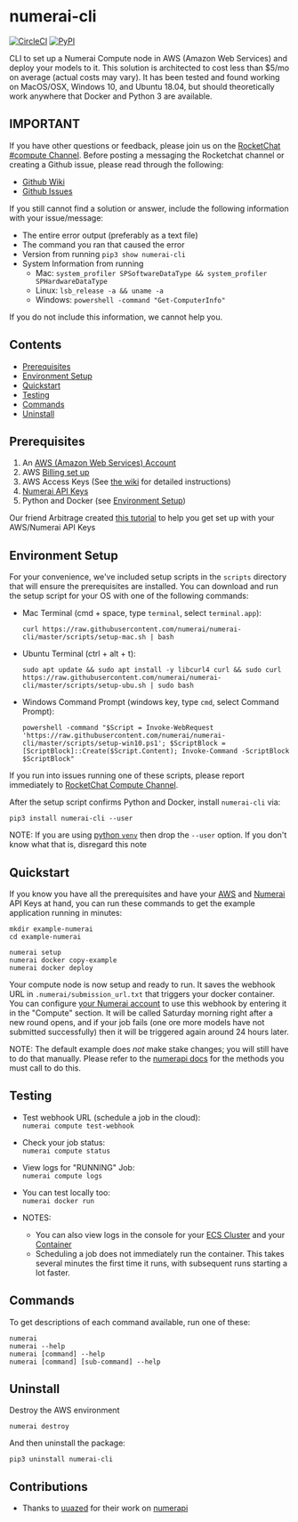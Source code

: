 # numerai-cli

[![CircleCI](https://circleci.com/gh/numerai/numerai-cli.svg?style=svg)](https://circleci.com/gh/numerai/numerai-cli)
[![PyPI](https://img.shields.io/pypi/v/numerai-cli.svg?color=brightgreen)](https://pypi.org/project/numerai-cli/)

CLI to set up a Numerai Compute node in AWS (Amazon Web Services) and deploy your models to it. 
This solution is architected to cost less than $5/mo on average (actual costs may vary).
It has been tested and found working on MacOS/OSX, Windows 10, and Ubuntu 18.04, 
but should theoretically work anywhere that Docker and Python 3 are available.

## IMPORTANT
If you have other questions or feedback, please join us on the 
[RocketChat #compute Channel](https://community.numer.ai/channel/compute).
Before posting a messaging the Rocketchat channel or creating a Github issue, please read through the following:
- [Github Wiki](https://github.com/numerai/numerai-cli/wiki)
- [Github Issues](https://github.com/numerai/numerai-cli/issues)

If you still cannot find a solution or answer, include the following information with your issue/message:

- The entire error output (preferably as a text file)
- The command you ran that caused the error
- Version from running `pip3 show numerai-cli`
- System Information from running
    - Mac: `system_profiler SPSoftwareDataType && system_profiler SPHardwareDataType`
    - Linux: `lsb_release -a && uname -a`
    - Windows: `powershell -command "Get-ComputerInfo"`
  
If you do not include this information, we cannot help you.


## Contents
- [Prerequisites](#prerequisites)
- [Environment Setup](#environment-setup)
- [Quickstart](#quickstart)
- [Testing](#testing)
- [Commands](#commands)
- [Uninstall](#uninstall)


## Prerequisites
1.  An [AWS (Amazon Web Services) Account](https://portal.aws.amazon.com/billing/signup)
2.  AWS [Billing set up](https://console.aws.amazon.com/billing/home?#/paymentmethods)
3.  AWS Access Keys (See [the wiki](https://github.com/numerai/numerai-cli/wiki/Prerequisites-Help) for detailed instructions)
4.  [Numerai API Keys](https://numer.ai/account)
5.  Python and Docker (see [Environment Setup](#environment-setup))

Our friend Arbitrage created [this tutorial](https://www.youtube.com/watch?v=YFgXMpQszpM&feature=youtu.be)
to help you get set up with your AWS/Numerai API Keys


## Environment Setup

For your convenience, we've included setup scripts in the `scripts` directory that will ensure the prerequisites are installed.
You can download and run the setup script for your OS with one of the following commands:

- Mac Terminal (cmd + space, type `terminal`, select `terminal.app`):
    ```
    curl https://raw.githubusercontent.com/numerai/numerai-cli/master/scripts/setup-mac.sh | bash
    ```

- Ubuntu Terminal (ctrl + alt + t):
    ```
    sudo apt update && sudo apt install -y libcurl4 curl && sudo curl https://raw.githubusercontent.com/numerai/numerai-cli/master/scripts/setup-ubu.sh | sudo bash
    ```

- Windows Command Prompt (windows key, type `cmd`, select Command Prompt):
    ```
    powershell -command "$Script = Invoke-WebRequest 'https://raw.githubusercontent.com/numerai/numerai-cli/master/scripts/setup-win10.ps1'; $ScriptBlock = [ScriptBlock]::Create($Script.Content); Invoke-Command -ScriptBlock $ScriptBlock"
    ```
If you run into issues running one of these scripts, please report immediately to [RocketChat Compute Channel](https://community.numer.ai/channel/compute).


After the setup script confirms Python and Docker, install `numerai-cli` via:
```
pip3 install numerai-cli --user
```
NOTE: If you are using [python `venv`](https://docs.python.org/3/library/venv.html) then drop the `--user` option. If you don't know what that is, disregard this note


## Quickstart

If you know you have all the prerequisites and have your [AWS](#aws) and [Numerai](#numerai-api-key) API Keys at hand,
you can run these commands to get the example application running in minutes:

```
mkdir example-numerai
cd example-numerai

numerai setup
numerai docker copy-example
numerai docker deploy
```

Your compute node is now setup and ready to run. It saves the webhook URL in `.numerai/submission_url.txt` that triggers your docker container. 
You can configure [your Numerai account](https://numer.ai/account) to use this webhook by entering it in the "Compute" section.
It will be called Saturday morning right after a new round opens, and if your job fails (one ore more models have not submitted successfully) 
then it will be triggered again around 24 hours later.

NOTE: The default example does _not_ make stake changes; you will still have to do that manually.
Please refer to the [numerapi docs](https://numerapi.readthedocs.io/en/latest/api/numerapi.html#module-numerapi.numerapi)
for the methods you must call to do this.

## Testing

- Test webhook URL (schedule a job in the cloud):   
  `numerai compute test-webhook`
  

- Check your job status:    
  `numerai compute status`
  

- View logs for "RUNNING" Job:  
  `numerai compute logs`


- You can test locally too:  
  `numerai docker run`


- NOTES:
    - You can also view logs in the console for your [ECS Cluster](https://console.aws.amazon.com/ecs/home?#/clusters/numerai-submission-ecs-cluster/tasks)
    and your [Container](https://console.aws.amazon.com/cloudwatch/home?#logStream:group=/fargate/service/numerai-submission)
    - Scheduling a job does not immediately run the container.
    This takes several minutes the first time it runs, with subsequent runs starting a lot faster.
      


## Commands
To get descriptions of each command available, run one of these:
```
numerai
numerai --help
numerai [command] --help
numerai [command] [sub-command] --help
```

      
## Uninstall
Destroy the AWS environment
```
numerai destroy
```

And then uninstall the package:
```
pip3 uninstall numerai-cli
```




## Contributions

- Thanks to [uuazed](https://github.com/uuazed) for their work on [numerapi](https://github.com/uuazed/numerapi)
